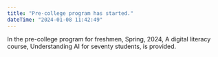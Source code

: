 ```yaml
---
title: "Pre-college program has started."
dateTime: "2024-01-08 11:42:49"
---
```

In the pre-college program for freshmen, Spring, 2024, A digital literacy course, Understanding AI for seventy students, is provided.
